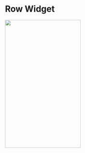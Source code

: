 # Row Widget

<img src=https://user-images.githubusercontent.com/56589369/94902676-3fb4ee80-04a1-11eb-8ffb-466bf610cdca.png height="420" width="250">
